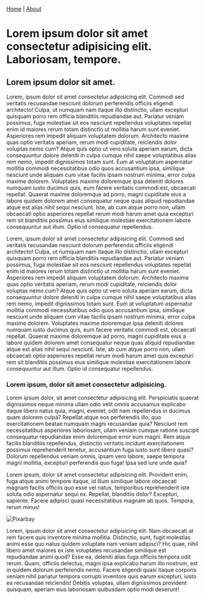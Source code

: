 [Home]('/index.MD) | [About](/about.MD)

# Lorem ipsum dolor sit amet consectetur adipisicing elit. Laboriosam, tempore.

## Lorem ipsum dolor sit amet.

Lorem, ipsum dolor sit amet consectetur adipisicing elit. Commodi sed veritatis recusandae nesciunt dolorum perferendis officiis eligendi architecto! Culpa, ut numquam nam itaque illo distinctio, ullam excepturi quisquam porro rem officia blanditiis repudiandae aut. Pariatur veniam possimus, fuga molestiae sit eos nesciunt repellendus voluptates repellat enim id maiores rerum totam distinctio ut mollitia harum sunt eveniet. Asperiores rem impedit aliquam voluptatem dolorum. Architecto maxime quas optio veritatis aperiam, rerum modi cupiditate, reiciendis dolor voluptas nemo cum? Atque quis optio ut vero soluta aperiam earum, dicta consequuntur dolore deleniti in culpa cumque nihil saepe voluptatibus alias rem nemo, impedit dignissimos totam sunt. Eum at voluptatum aspernatur mollitia commodi necessitatibus odio quos accusantium ipsa, similique nesciunt unde aliquam cum vitae facilis ipsam nostrum minima, error culpa maxime dolorem. Voluptates maxime doloremque ipsa deleniti dolores numquam iusto ducimus quis, eum facere veritatis commodi est, obcaecati repellat. Quaerat maxime doloremque ad porro, magni cupiditate eius a labore quidem dolorem amet consequatur neque quas aliquid repudiandae atque est alias nihil sequi nesciunt. Iste, ab cum atque porro non, ullam obcaecati optio asperiores repellat rerum modi harum amet quia excepturi rem sit blanditiis possimus eius similique molestiae exercitationem labore consequuntur aut illum. Optio id consequatur repellendus.

Lorem, ipsum dolor sit amet consectetur adipisicing elit. Commodi sed veritatis recusandae nesciunt dolorum perferendis officiis eligendi architecto! Culpa, ut numquam nam itaque illo distinctio, ullam excepturi quisquam porro rem officia blanditiis repudiandae aut. Pariatur veniam possimus, fuga molestiae sit eos nesciunt repellendus voluptates repellat enim id maiores rerum totam distinctio ut mollitia harum sunt eveniet. Asperiores rem impedit aliquam voluptatem dolorum. Architecto maxime quas optio veritatis aperiam, rerum modi cupiditate, reiciendis dolor voluptas nemo cum? Atque quis optio ut vero soluta aperiam earum, dicta consequuntur dolore deleniti in culpa cumque nihil saepe voluptatibus alias rem nemo, impedit dignissimos totam sunt. Eum at voluptatum aspernatur mollitia commodi necessitatibus odio quos accusantium ipsa, similique nesciunt unde aliquam cum vitae facilis ipsam nostrum minima, error culpa maxime dolorem. Voluptates maxime doloremque ipsa deleniti dolores numquam iusto ducimus quis, eum facere veritatis commodi est, obcaecati repellat. Quaerat maxime doloremque ad porro, magni cupiditate eius a labore quidem dolorem amet consequatur neque quas aliquid repudiandae atque est alias nihil sequi nesciunt. Iste, ab cum atque porro non, ullam obcaecati optio asperiores repellat rerum modi harum amet quia excepturi rem sit blanditiis possimus eius similique molestiae exercitationem labore consequuntur aut illum. Optio id consequatur repellendus.

### Lorem ipsum, dolor sit amet consectetur adipisicing.

Lorem ipsum dolor, sit amet consectetur adipisicing elit. Perspiciatis quaerat dignissimos neque minima ullam odio velit omnis accusamus explicabo itaque libero natus quia, magni, eveniet, odit nam repellendus in ducimus quam dolorem culpa? Repellat atque eos perferendis illo, quo exercitationem beatae numquam magni recusandae quia? Nesciunt rem necessitatibus asperiores laboriosam, ullam veniam cumque ratione suscipit consequatur repudiandae enim doloremque error eum magni. Rem atque facilis blanditiis repellendus, distinctio veritatis incidunt exercitationem possimus reprehenderit tenetur, accusantium fuga iusto sunt libero quasi? Dolorum repellendus veniam omnis, ipsam vero labore, saepe tempora magni mollitia, excepturi perferendis quo fuga! Ipsa sed iure unde quia?

Lorem ipsum, dolor sit amet consectetur adipisicing elit. Provident enim, fuga atque animi tempore itaque, id illum similique labore obcaecati magnam facilis officiis quo esse vel natus, temporibus reprehenderit iste soluta odio aspernatur sequi ex. Repellat, blanditiis dolor? Excepturi, sapiente. Facere adipisci quasi necessitatibus magnam ab quos. Tempora, rerum minus!

![Pixarbay](https://cdn.pixabay.com/photo/2015/04/23/22/00/tree-736885__480.jpg)

Lorem, ipsum dolor sit amet consectetur adipisicing elit. Nam obcaecati at rem facere quis inventore minima mollitia. Distinctio, sunt, fugit molestias animi esse quo natus quidem voluptate nam veniam adipisci? Hic quae, nihil libero amet maiores ex iste voluptates recusandae similique est repudiandae animi quod? Esse ea, deleniti alias fuga officiis tempora odit rerum. Quam, officiis delectus, magni ipsa explicabo harum illo nostrum, est in quidem dolorum perferendis nemo. Facere eligendi quasi itaque corporis veniam nihil pariatur tempora corrupti inventore quis earum excepturi, iusto ea recusandae reiciendis! Debitis voluptas, ullam dignissimos provident quisquam, aperiam eius laboriosam quibusdam optio modi deserunt! 
